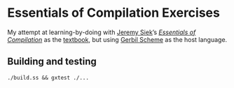 # Essentials of Compilation Exercises

My attempt at learning-by-doing with
[Jeremy Siek](https://wphomes.soic.indiana.edu/jsiek/)’s
[_Essentials of Compilation_](https://github.com/IUCompilerCourse/Essentials-of-Compilation)
as the [textbook](https://www.dropbox.com/s/ktdw8j0adcc44r0/book.pdf?dl=1),
but using [Gerbil Scheme](https://cons.io) as the host language.

## Building and testing

```shell
./build.ss && gxtest ./...
```
